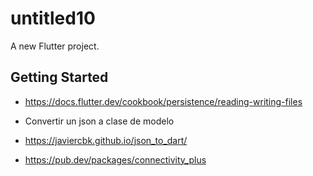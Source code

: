 # untitled10

A new Flutter project.

## Getting Started

* https://docs.flutter.dev/cookbook/persistence/reading-writing-files

* Convertir un json a clase de modelo
* https://javiercbk.github.io/json_to_dart/

* https://pub.dev/packages/connectivity_plus



